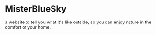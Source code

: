MisterBlueSky
=============

a website to tell you what it's like outside, so you can enjoy nature in the comfort of your home.
